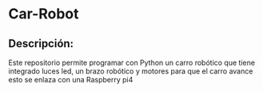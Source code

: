 # Car-Robot
## Descripción:
Este repositorio permite programar con Python un carro robótico que tiene integrado luces led, un brazo robótico y motores para que el carro avance esto se enlaza con una Raspberry pi4 

